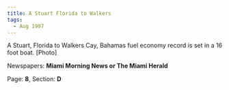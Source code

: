 ```yaml
---  
title: A Stuart Florida to Walkers  
tags:  
  - Aug 1997  
---  
```

  
A Stuart, Florida to Walkers Cay, Bahamas fuel economy record is set in a 16 foot boat. [Photo]  
  
Newspapers: **Miami Morning News or The Miami Herald**  
  
Page: **8**, Section: **D** 
